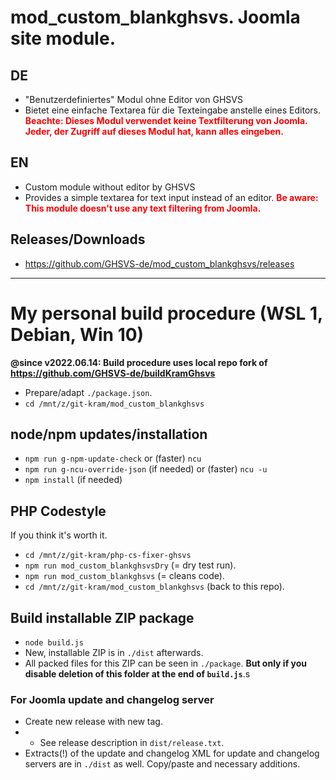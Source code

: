 # mod_custom_blankghsvs. Joomla site module.

## DE
- "Benutzerdefiniertes" Modul ohne Editor von GHSVS
- Bietet eine einfache Textarea für die Texteingabe anstelle eines Editors. <strong style='color:red'>Beachte: Dieses Modul verwendet keine Textfilterung von Joomla. Jeder, der Zugriff auf dieses Modul hat, kann alles eingeben.</strong>

## EN
- Custom module without editor by GHSVS
- Provides a simple textarea for text input instead of an editor. <strong style='color:red'>Be aware: This module doesn't use any text filtering from Joomla.</strong>

## Releases/Downloads
- https://github.com/GHSVS-de/mod_custom_blankghsvs/releases

-----------------------------------------------------

# My personal build procedure (WSL 1, Debian, Win 10)

**@since v2022.06.14: Build procedure uses local repo fork of https://github.com/GHSVS-de/buildKramGhsvs**

- Prepare/adapt `./package.json`.
- `cd /mnt/z/git-kram/mod_custom_blankghsvs`

## node/npm updates/installation
- `npm run g-npm-update-check` or (faster) `ncu`
- `npm run g-ncu-override-json` (if needed) or (faster) `ncu -u`
- `npm install` (if needed)

## PHP Codestyle
If you think it's worth it.
- `cd /mnt/z/git-kram/php-cs-fixer-ghsvs`
- `npm run mod_custom_blankghsvsDry` (= dry test run).
- `npm run mod_custom_blankghsvs` (= cleans code).
- `cd /mnt/z/git-kram/mod_custom_blankghsvs` (back to this repo).

## Build installable ZIP package
- `node build.js`
- New, installable ZIP is in `./dist` afterwards.
- All packed files for this ZIP can be seen in `./package`. **But only if you disable deletion of this folder at the end of `build.js`**.s

### For Joomla update and changelog server
- Create new release with new tag.
- - See release description in `dist/release.txt`.
- Extracts(!) of the update and changelog XML for update and changelog servers are in `./dist` as well. Copy/paste and necessary additions.

